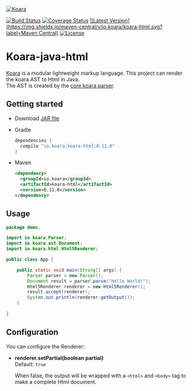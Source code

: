 [![Koara](http://www.koara.io/logo.png)](http://www.koara.io)

[![Build Status](https://img.shields.io/travis/koara/koara-java-html.svg)](https://travis-ci.org/koara/koara-java-html)
[![Coverage Status](https://img.shields.io/coveralls/koara/koara-java-html.svg)](https://coveralls.io/github/koara/koara-java-html?branch=master)
[![Latest Version](https://img.shields.io/maven-central/v/io.koara/koara-html.svg?label=Maven Central)](http://search.maven.org/#search%7Cga%7C1%7Ckoara-html)
[![License](https://img.shields.io/badge/License-Apache%202.0-blue.svg)](https://github.com/koara/koara-java-html/blob/master/LICENSE)

# Koara-java-html
[Koara](http://www.koara.io) is a modular lightweight markup language. This project can render the koara AST to Html in Java.  
The AST is created by the [core koara parser](https://github.com/koara/koara-java).

## Getting started
- Download [JAR file](http://repo1.maven.org/maven2/io/koara/koara/0.11.0/koara-html-0.11.0.jar)
- Gradle

  ```groovy
  dependencies {
	compile "io.koara:koara-html:0.11.0"
  }
  ```
  
- Maven

  ```xml
  <dependency>
    <groupId>io.koara</groupId>
    <artifactId>koara-html</artifactId>
    <version>0.11.0</version>
  </dependency>
  ```

## Usage
```java
package demo;

import io.koara.Parser;
import io.koara.ast.Document;
import io.koara.html.Html5Renderer;

public class App {

	public static void main(String[] args) {
		Parser parser = new Parser();
		Document result = parser.parse("Hello World!");
		Html5Renderer renderer = new Html5Renderer();
		result.accept(renderer);
		System.out.println(renderer.getOutput());
	}
	
}
```

## Configuration
You can configure the Renderer:

-  **renderer.setPartial(boolean partial)**  
   Default:	`true`
   
   When false, the output will be wrapped with a `<html>` and `<body>` tag to make a complete Html document.